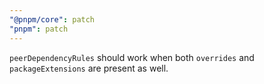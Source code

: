 ```yaml
---
"@pnpm/core": patch
"pnpm": patch
---
```


`peerDependencyRules` should work when both `overrides` and `packageExtensions` are present as well.
